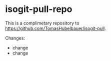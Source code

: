 # isogit-pull-repo

This is a complimetary repository to https://github.com/TomasHubelbauer/isogit-pull.

Changes:

- change
- change
